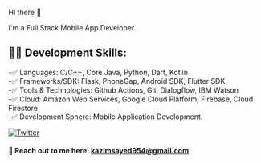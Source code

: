 Hi there 👋

I'm a Full Stack Mobile App Developer.

## 👨‍💻 Development Skills:
-✅ Languages: C/C++, Core Java, Python, Dart, Kotlin<br>
-✅ Frameworks/SDK: Flask, PhoneGap, Android SDK, Flutter SDK<br>
-✅ Tools & Technologies: Github Actions, Git, Dialogflow, IBM Watson<br>
-✅ Cloud: Amazon Web Services, Google Cloud Platform, Firebase, Cloud Firestore<br>
-✅ Development Sphere: Mobile Application Development.<br>


[![Twitter](https://img.shields.io/twitter/follow/:kazimsayed954.svg?style=social&label=@:kazimsayed954)](https://twitter.com/:kazimsayed954)

#### 📧 Reach out to me here: kazimsayed954@gmail.com
